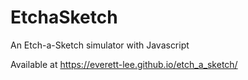 # EtchaSketch
An Etch-a-Sketch simulator with Javascript

Available at https://everett-lee.github.io/etch_a_sketch/
